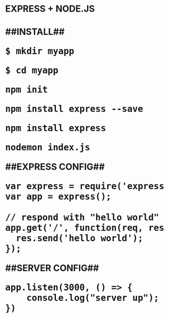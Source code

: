 <h1>EXPRESS + NODE.JS<h1>

##INSTALL##

<pre>$ mkdir myapp</pre>
<pre>$ cd myapp</pre>
<pre>npm init</pre>
<pre>npm install express --save</pre>
<pre>npm install express</pre>
<pre>nodemon index.js</pre>

##EXPRESS CONFIG##

<pre>
var express = require('express');
var app = express();

// respond with "hello world" when a GET request is made to the homepage
app.get('/', function(req, res) {
  res.send('hello world');
});
</pre>

##SERVER CONFIG##

<pre>
app.listen(3000, () => {
    console.log("server up");
})
</pre>